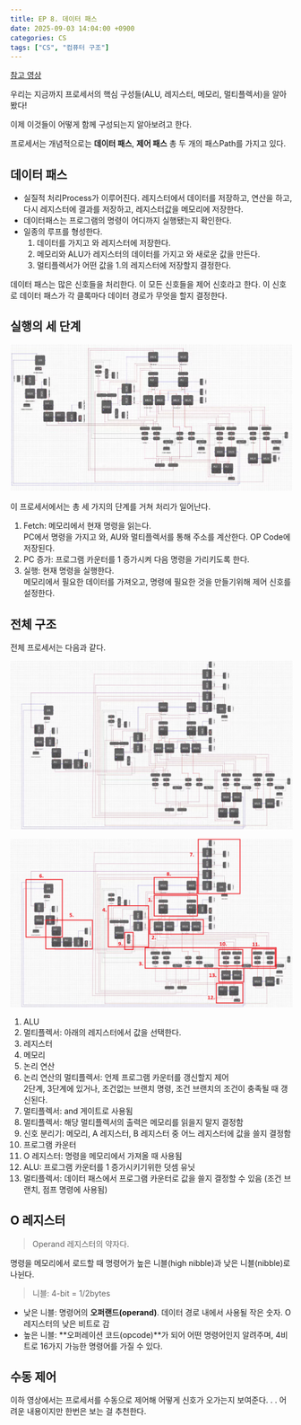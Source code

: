 ```yaml
---
title: EP 8. 데이터 패스
date: 2025-09-03 14:04:00 +0900
categories: CS
tags: ["CS", "컴퓨터 구조"]
---
```


[참고 영상](https://youtu.be/Cd7yej5PNOA?si=iaJktg3KCW6rFIMa)

우리는 지금까지 프로세서의 핵심 구성들(ALU, 레지스터, 메모리, 멀티플렉서)을 알아봤다!

이제 이것들이 어떻게 함께 구성되는지 알아보려고 한다.

프로세서는 개념적으로는 **데이터 패스**, **제어 패스** 총 두 개의 패스Path를 가지고 있다.

## 데이터 패스

- 실질적 처리Process가 이루어진다. 레지스터에서 데이터를 저장하고, 연산을 하고, 다시 레지스터에 결과를 저장하고, 레지스터값을 메모리에 저장한다.
- 데이터패스는 프로그램의 명령이 어디까지 실행됐는지 확인한다.
- 일종의 루프를 형성한다.
  1. 데이터를 가지고 와 레지스터에 저장한다.
  2. 메모리와 ALU가 레지스터의 데이터를 가지고 와 새로운 값을 만든다.
  3. 멀티플렉서가 어떤 값을 1.의 레지스터에 저장할지 결정한다.

데이터 패스는 많은 신호들을 처리한다. 이 모든 신호들을 제어 신호라고 한다. 이 신호로 데이터 패스가 각 클록마다 데이터 경로가 무엇을 할지 결정한다.

## 실행의 세 단계

![](img/computer-architecture/data_path1.png)

이 프로세서에서는 총 세 가지의 단계를 거쳐 처리가 일어난다.

1. Fetch: 메모리에서 현재 명령을 읽는다. <br/>PC에서 명령을 가지고 와, AU와 멀티플렉서를 통해 주소를 계산한다. OP Code에 저장된다.
2. PC 증가: 프로그램 카운터를 1 증가시켜 다음 명령을 가리키도록 한다.
3. 실행: 현재 명령을 실행한다. <br/>메모리에서 필요한 데이터를 가져오고, 명령에 필요한 것을 만들기위해 제어 신호를 설정한다.

## 전체 구조

전체 프로세서는 다음과 같다.

![](img/computer-architecture/data_path2.png)

![](img/computer-architecture/data_path3.png)

1. ALU
2. 멀티플렉서: 아래의 레지스터에서 값을 선택한다.
3. 레지스터
4. 메모리
5. 논리 연산
6. 논리 연산의 멀티플렉서: 언제 프로그램 카운터를 갱신할지 제어 </br> 2단계, 3단계에 있거나, 조건없는 브랜치 명령, 조건 브랜치의 조건이 충족될 때 갱신된다.
7. 멀티플렉서: and 게이트로 사용됨
8. 멀티플렉서: 해당 멀티플렉서의 출력은 메모리를 읽을지 말지 결정함
9. 신호 분리기: 메모리, A 레지스터, B 레지스터 중 어느 레지스터에 값을 쓸지 결정함
10. 프로그램 카운터
11. O 레지스터: 명령을 메모리에서 가져올 때 사용됨
12. ALU: 프로그램 카운터를 1 증가시키기위한 덧셈 유닛
13. 멀티플렉서: 데이터 패스에서 프로그램 카운터로 값을 쓸지 결정할 수 있음 (조건 브랜치, 점프 명령에 사용됨)

## O 레지스터

> Operand 레지스터의 약자다.

명령을 메모리에서 로드할 때 명령어가 높은 니블(high nibble)과 낮은 니블(nibble)로 나뉜다.

> 니블: 4-bit = 1/2bytes

- 낮은 니블: 명령어의 **오퍼랜드(operand)**. 데이터 경로 내에서 사용될 작은 숫자. O 레지스터의 낮은 비트로 감
- 높은 니블: **오퍼레이션 코드(opcode)**가 되어 어떤 명령어인지 알려주며, 4비트로 16가지 가능한 명령어를 가질 수 있다.

## 수동 제어

이하 영상에서는 프로세서를 수동으로 제어해 어떻게 신호가 오가는지 보여준다. . . 어려운 내용이지만 한번은 보는 걸 추천한다.